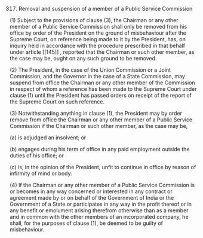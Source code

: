 317. Removal and suspension of a member of a Public Service Commission

(1) Subject to the provisions of clause (3), the Chairman or any other member of a Public Service Commission shall only be removed from his office by order of the President on the ground of misbehaviour after the Supreme Court, on reference being made to it by the President, has, on inquiry held in accordance with the procedure prescribed in that behalf under article [[145]] , reported that the Chairman or such other member, as the case may be, ought on any such ground to be removed.

(2) The President, in the case of the Union Commission or a Joint Commission, and the Governor in the case of a State Commission, may suspend from office the Chairman or any other member of the Commission in respect of whom a reference has been made to the Supreme Court under clause (1) until the President has passed orders on receipt of the report of the Supreme Court on such reference.

(3) Notwithstanding anything in clause (1), the President may by order remove from office the Chairman or any other member of a Public Service Commission if the Chairman or such other member, as the case may be,

(a) is adjudged an insolvent; or

(b) engages during his term of office in any paid employment outside the duties of his office; or

(c) is, in the opinion of the President, unfit to continue in office by reason of infirmity of mind or body.

(4) If the Chairman or any other member of a Public Service Commission is or becomes in any way concerned or interested in any contract or agreement made by or on behalf of the Government of India or the Government of a State or participates in any way in the profit thereof or in any benefit or emolument arising therefrom otherwise than as a member and in common with the other members of an incorporated company, he shall, for the purposes of clause (1), be deemed to be guilty of misbehaviour.

